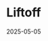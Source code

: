 ---  
layout: startup_page  
title: "Liftoff"  
id: "liftoff.io"  
permalink: "/liftoffliftoff.io05052025/"  
website: "https://liftoff.io/"  
funding_round: "Minority Growth Equity"  
funding_amount: ""  
investors: "General Atlantic, Blackstone"  
about: "Liftoff is an AI-enabled platform that helps mobile businesses maximize their revenue through performance marketing and monetization solutions. It provides machine learning-powered solutions to connect people with the products they love and create better ad experiences. Founded in 2012, Liftoff has a global presence."  
markets: "Mobile App, Performance Marketing"  
hq: "Redwood City, California, United States"  
founded_year: "2012"  
linkedin: "https://www.linkedin.com/company/liftoffmobile"  
twitter: "https://twitter.com/liftoffmobile"  
instagram: ""  
facebook: "https://www.facebook.com/liftoff.io"  
crunchbase: "https://www.crunchbase.com/organization/liftoff-io"  
pitchbook: "https://pitchbook.com/profiles/company/63506-62"  

date_display: "05-May-2025"  
date: "2025-05-05"

# SEO Optimization  
meta_title: "Liftoff - Minority Growth Equity"  
meta_description: "Liftoff, Liftoff is an AI-enabled platform that helps mobile businesses maximize their revenue through performance marketing and monetization solutions. It pro..."  
meta_keywords: "Liftoff, Mobile App, Performance Marketing, Minority Growth Equity funding"  
canonical_url: "https://startup.projectstartups.com/liftoffliftoff.io05052025/"  
---